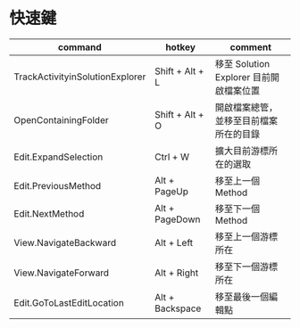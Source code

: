 # 快速鍵

| command | hotkey | comment |
| ------- | ------ | ------- |
| TrackActivityinSolutionExplorer | Shift + Alt + L | 移至 Solution Explorer 目前開啟檔案位置 |
| OpenContainingFolder | Shift + Alt + O | 開啟檔案總管，並移至目前檔案所在的目錄 |
| Edit.ExpandSelection | Ctrl + W | 擴大目前游標所在的選取 |
| Edit.PreviousMethod | Alt + PageUp | 移至上一個 Method |
| Edit.NextMethod | Alt + PageDown | 移至下一個 Method |
| View.NavigateBackward | Alt + Left | 移至上一個游標所在 |
| View.NavigateForward | Alt + Right | 移至下一個游標所在 |
| Edit.GoToLastEditLocation | Alt + Backspace | 移至最後一個編輯點 |

